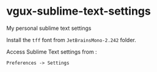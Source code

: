 # vgux-sublime-text-settings
My personal sublime text settings

Install the `tff` font from `JetBrainsMono-2.242` folder.

Access Sublime Text settings from :

`Preferences -> Settings
`
